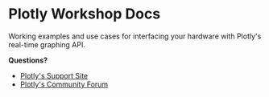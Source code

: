# Plotly Workshop Docs
Working examples and use cases for interfacing your hardware with Plotly's real-time graphing API. 

**Questions?**

- [Plotly's Support Site](https://support.plot.ly)
- [Plotly's Community Forum](https://community.plot.ly)
